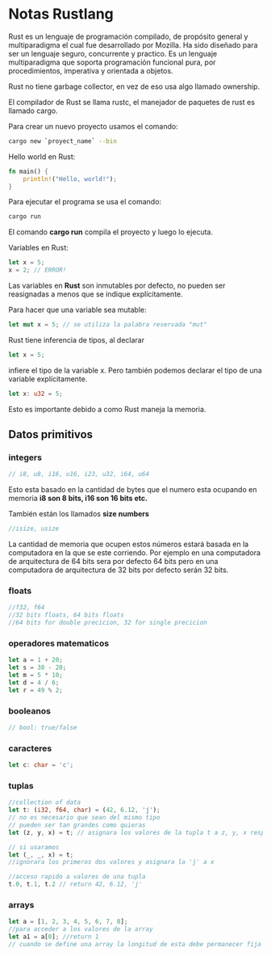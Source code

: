 # Notas Rustlang

Rust es un lenguaje de programación compilado, de propósito general y multiparadigma el cual fue desarrollado por Mozilla. Ha sido diseñado para ser un lenguaje seguro, concurrente y practico. Es un lenguaje multiparadigma que soporta programación funcional pura, por procedimientos, imperativa y orientada a objetos.

Rust no tiene garbage collector, en vez de eso usa algo llamado ownership.

El compilador de Rust se llama rustc, el manejador de paquetes de rust es llamado cargo.

Para crear un nuevo proyecto usamos el comando:

```bash
cargo new `proyect_name` --bin
```

Hello world en Rust:

```rust
fn main() {
    println!("Hello, world!");
}
```

Para ejecutar el programa se usa el comando:

```bash
cargo run
```

El comando **cargo run** compila el proyecto y luego lo ejecuta.

Variables en Rust:

```rust
let x = 5;
x = 2; // ERROR!
```

Las variables en **Rust** son inmutables por defecto, no pueden ser reasignadas a menos que se indique explícitamente.

Para hacer que una variable sea mutable:

```rust
let mut x = 5; // se utiliza la palabra reservada "mut"
```

Rust tiene inferencia de tipos, al declarar

```rust
let x = 5;
```

infiere el tipo de la variable x. Pero también podemos declarar el tipo de una variable explícitamente.

```rust
let x: u32 = 5;
```

Esto es importante debido a como Rust maneja la memoria.

## Datos primitivos

### integers

```rust
// i8, u8, i16, u16, i23, u32, i64, u64
```

Esto esta basado en la cantidad de bytes que el numero esta ocupando en memoria **i8 son 8 bits, i16 son 16 bits etc.**

También están los llamados **size numbers**

```rust
//isize, usize
```

La cantidad de memoria que ocupen estos números estará basada en la computadora en la que se este corriendo. Por ejemplo en una computadora de arquitectura de 64 bits sera por defecto 64 bits pero en una computadora de arquitectura de 32 bits por defecto serán 32 bits.

### floats

```rust
//f32, f64
//32 bits floats, 64 bits floats
//64 bits for double precicion, 32 for single precicion
```

### operadores matematicos

```rust
let a = 1 + 20;
let s = 30 - 20;
let m = 5 * 10;
let d = 4 / 6;
let r = 49 % 2;
```

### booleanos

```rust
// bool: true/false
```

### caracteres

```rust
let c: char = 'c';
```

### tuplas

```rust
//collection of data
let t: (i32, f64, char) = (42, 6.12, 'j');
// no es necesario que sean del mismo tipo
// pueden ser tan grandes como quieras
let (z, y, x) = t; // asignara los valores de la tupla t a z, y, x respectivamente

// si usaramos
let (_, _, x) = t;
//ignorara los primeros dos valores y asignara la 'j' a x

//acceso rapido a valores de una tupla
t.0, t.1, t.2 // return 42, 6.12, 'j'
```

### arrays

```rust
let a = [1, 2, 3, 4, 5, 6, 7, 8];
//para acceder a los valores de la array
let a1 = a[0]; //return 1
// cuando se define una array la longitud de esta debe permanecer fija incluso si es una array mutable
```